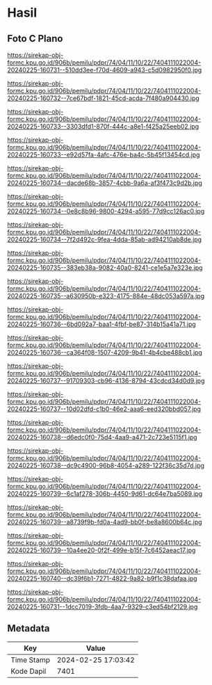 # Hasil

## Foto C Plano

https://sirekap-obj-formc.kpu.go.id/906b/pemilu/pdpr/74/04/11/10/22/7404111022004-20240225-160731--510dd3ee-f70d-4609-a943-c5d0982950f0.jpg

https://sirekap-obj-formc.kpu.go.id/906b/pemilu/pdpr/74/04/11/10/22/7404111022004-20240225-160732--7ce67bdf-1821-45cd-acda-7f480a904430.jpg

https://sirekap-obj-formc.kpu.go.id/906b/pemilu/pdpr/74/04/11/10/22/7404111022004-20240225-160733--3303dfd1-870f-444c-a8e1-f425a25eeb02.jpg

https://sirekap-obj-formc.kpu.go.id/906b/pemilu/pdpr/74/04/11/10/22/7404111022004-20240225-160733--e92d57fa-4afc-476e-ba4c-5b45f13454cd.jpg

https://sirekap-obj-formc.kpu.go.id/906b/pemilu/pdpr/74/04/11/10/22/7404111022004-20240225-160734--dacde68b-3857-4cbb-9a6a-af3f473c9d2b.jpg

https://sirekap-obj-formc.kpu.go.id/906b/pemilu/pdpr/74/04/11/10/22/7404111022004-20240225-160734--0e8c8b96-9800-4294-a595-77d9cc126ac0.jpg

https://sirekap-obj-formc.kpu.go.id/906b/pemilu/pdpr/74/04/11/10/22/7404111022004-20240225-160734--7f2d492c-9fea-4dda-85ab-ad94210ab8de.jpg

https://sirekap-obj-formc.kpu.go.id/906b/pemilu/pdpr/74/04/11/10/22/7404111022004-20240225-160735--383eb38a-9082-40a0-8241-ce1e5a7e323e.jpg

https://sirekap-obj-formc.kpu.go.id/906b/pemilu/pdpr/74/04/11/10/22/7404111022004-20240225-160735--a630950b-e323-4175-884e-48dc053a597a.jpg

https://sirekap-obj-formc.kpu.go.id/906b/pemilu/pdpr/74/04/11/10/22/7404111022004-20240225-160736--6bd092a7-baa1-4fbf-be87-314b15a41a71.jpg

https://sirekap-obj-formc.kpu.go.id/906b/pemilu/pdpr/74/04/11/10/22/7404111022004-20240225-160736--ca364f08-1507-4209-9b41-4b4cbe488cb1.jpg

https://sirekap-obj-formc.kpu.go.id/906b/pemilu/pdpr/74/04/11/10/22/7404111022004-20240225-160737--91709303-cb96-4136-8794-43cdcd34d0d9.jpg

https://sirekap-obj-formc.kpu.go.id/906b/pemilu/pdpr/74/04/11/10/22/7404111022004-20240225-160737--10d02dfd-c1b0-46e2-aaa6-eed320bbd057.jpg

https://sirekap-obj-formc.kpu.go.id/906b/pemilu/pdpr/74/04/11/10/22/7404111022004-20240225-160738--d6edc0f0-75d4-4aa9-a471-2c723e5115f1.jpg

https://sirekap-obj-formc.kpu.go.id/906b/pemilu/pdpr/74/04/11/10/22/7404111022004-20240225-160738--dc9c4900-96b8-4054-a289-122f36c35d7d.jpg

https://sirekap-obj-formc.kpu.go.id/906b/pemilu/pdpr/74/04/11/10/22/7404111022004-20240225-160739--6c1af278-306b-4450-9d61-dc64e7ba5089.jpg

https://sirekap-obj-formc.kpu.go.id/906b/pemilu/pdpr/74/04/11/10/22/7404111022004-20240225-160739--a8739f9b-fd0a-4ad9-bb0f-be8a8600b64c.jpg

https://sirekap-obj-formc.kpu.go.id/906b/pemilu/pdpr/74/04/11/10/22/7404111022004-20240225-160739--10a4ee20-0f2f-499e-b15f-7c6452aeac17.jpg

https://sirekap-obj-formc.kpu.go.id/906b/pemilu/pdpr/74/04/11/10/22/7404111022004-20240225-160740--dc39f6b1-7271-4822-9a82-b9f1c38dafaa.jpg

https://sirekap-obj-formc.kpu.go.id/906b/pemilu/pdpr/74/04/11/10/22/7404111022004-20240225-160731--1dcc7019-3fdb-4aa7-9329-c3ed54bf2129.jpg


## Metadata

| Key        | Value               |
| ---------- | ------------------- |
| Time Stamp | 2024-02-25 17:03:42 |
| Kode Dapil | 7401                |



